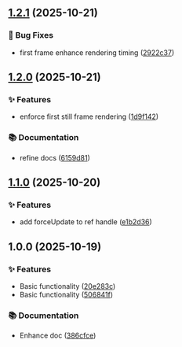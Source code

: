 ## [1.2.1](https://github.com/iyinchao/transparent-video-react/compare/v1.2.0...v1.2.1) (2025-10-21)

### 🐛 Bug Fixes

* first frame enhance rendering timing ([2922c37](https://github.com/iyinchao/transparent-video-react/commit/2922c376486eeadd2630ecda4da2e540bc5d501e))

## [1.2.0](https://github.com/iyinchao/transparent-video-react/compare/v1.1.0...v1.2.0) (2025-10-21)

### ✨ Features

* enforce first still frame rendering ([1d9f142](https://github.com/iyinchao/transparent-video-react/commit/1d9f142f27278f38162742dc2389675970c8d131))

### 📚 Documentation

* refine docs ([6159d81](https://github.com/iyinchao/transparent-video-react/commit/6159d810b3ccfc7576bbb8e2ab9967509d7046ee))

## [1.1.0](https://github.com/iyinchao/transparent-video-react/compare/v1.0.0...v1.1.0) (2025-10-20)

### ✨ Features

* add forceUpdate to ref handle ([e1b2d36](https://github.com/iyinchao/transparent-video-react/commit/e1b2d369838dd6a8038c2b052e00a971da7cb6e2))

## 1.0.0 (2025-10-19)

### ✨ Features

* Basic functionality ([20e283c](https://github.com/iyinchao/transparent-video-react/commit/20e283c33cef8576f0f4fc2fae18bb76c14a58f5))
* Basic functionality ([506841f](https://github.com/iyinchao/transparent-video-react/commit/506841f89968cc90e41d0b107b6355e85950e513))

### 📚 Documentation

* Enhance doc ([386cfce](https://github.com/iyinchao/transparent-video-react/commit/386cfce7d61096c9e36e5d289b292c3cf3e092a1))
